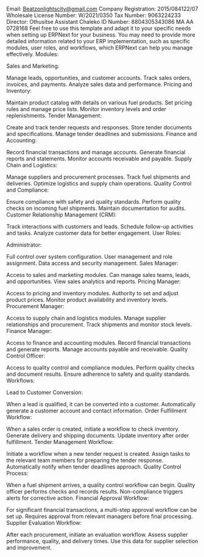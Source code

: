 Email: Beatzonlightscity@gmail.com
Company Registration: 2015/084122/07
Wholesale License Number: W/2021/0350
Tax Number: 9063224233
Director: Othusitse Assistant Chaleko
ID Number: 8804305343086
MA AA 0728168
Feel free to use this template and adapt it to your specific needs when setting up ERPNext for your business. You may need to provide more detailed information related to your ERP implementation, such as specific modules, user roles, and workflows, which ERPNext can help you manage effectively.   Modules:

Sales and Marketing:

Manage leads, opportunities, and customer accounts.
Track sales orders, invoices, and payments.
Analyze sales data and performance.
Pricing and Inventory:

Maintain product catalog with details on various fuel products.
Set pricing rules and manage price lists.
Monitor inventory levels and order replenishments.
Tender Management:

Create and track tender requests and responses.
Store tender documents and specifications.
Manage tender deadlines and submissions.
Finance and Accounting:

Record financial transactions and manage accounts.
Generate financial reports and statements.
Monitor accounts receivable and payable.
Supply Chain and Logistics:

Manage suppliers and procurement processes.
Track fuel shipments and deliveries.
Optimize logistics and supply chain operations.
Quality Control and Compliance:

Ensure compliance with safety and quality standards.
Perform quality checks on incoming fuel shipments.
Maintain documentation for audits.
Customer Relationship Management (CRM):

Track interactions with customers and leads.
Schedule follow-up activities and tasks.
Analyze customer data for better engagement.
User Roles:

Administrator:

Full control over system configuration.
User management and role assignment.
Data access and security management.
Sales Manager:

Access to sales and marketing modules.
Can manage sales teams, leads, and opportunities.
View sales analytics and reports.
Pricing Manager:

Access to pricing and inventory modules.
Authority to set and adjust product prices.
Monitor product availability and inventory levels.
Procurement Manager:

Access to supply chain and logistics modules.
Manage supplier relationships and procurement.
Track shipments and monitor stock levels.
Finance Manager:

Access to finance and accounting modules.
Record financial transactions and generate reports.
Manage accounts payable and receivable.
Quality Control Officer:

Access to quality control and compliance modules.
Perform quality checks and document results.
Ensure adherence to safety and quality standards.
Workflows:

Lead to Customer Conversion:

When a lead is qualified, it can be converted into a customer.
Automatically generate a customer account and contact information.
Order Fulfillment Workflow:

When a sales order is created, initiate a workflow to check inventory.
Generate delivery and shipping documents.
Update inventory after order fulfillment.
Tender Management Workflow:

Initiate a workflow when a new tender request is created.
Assign tasks to the relevant team members for preparing the tender response.
Automatically notify when tender deadlines approach.
Quality Control Process:

When a fuel shipment arrives, a quality control workflow can begin.
Quality officer performs checks and records results.
Non-compliance triggers alerts for corrective action.
Financial Approval Workflow:

For significant financial transactions, a multi-step approval workflow can be set up.
Requires approval from relevant managers before final processing.
Supplier Evaluation Workflow:

After each procurement, initiate an evaluation workflow.
Assess supplier performance, quality, and delivery times.
Use this data for supplier selection and improvement.
